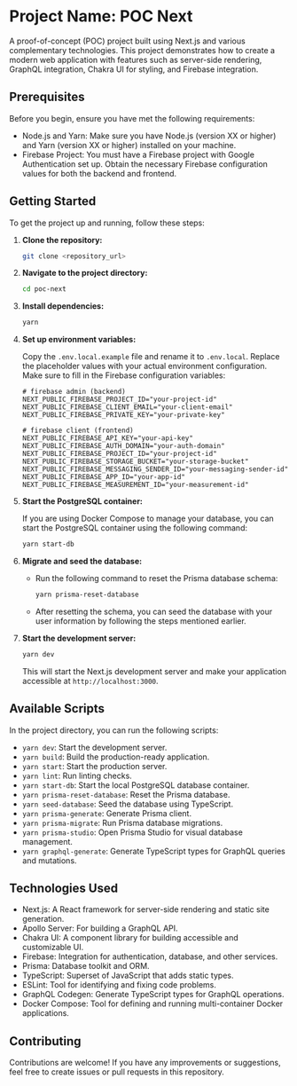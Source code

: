 # Project Name: POC Next

A proof-of-concept (POC) project built using Next.js and various complementary technologies. This project demonstrates how to create a modern web application with features such as server-side rendering, GraphQL integration, Chakra UI for styling, and Firebase integration.

## Prerequisites

Before you begin, ensure you have met the following requirements:

- Node.js and Yarn: Make sure you have Node.js (version XX or higher) and Yarn (version XX or higher) installed on your machine.
- Firebase Project: You must have a Firebase project with Google Authentication set up. Obtain the necessary Firebase configuration values for both the backend and frontend.

## Getting Started

To get the project up and running, follow these steps:

1. **Clone the repository:**

   ```bash
   git clone <repository_url>
   ```

2. **Navigate to the project directory:**

   ```bash
   cd poc-next
   ```

3. **Install dependencies:**

   ```bash
   yarn
   ```

4. **Set up environment variables:**

   Copy the `.env.local.example` file and rename it to `.env.local`. Replace the placeholder values with your actual environment configuration. Make sure to fill in the Firebase configuration variables:

   ```env
   # firebase admin (backend)
   NEXT_PUBLIC_FIREBASE_PROJECT_ID="your-project-id"
   NEXT_PUBLIC_FIREBASE_CLIENT_EMAIL="your-client-email"
   NEXT_PUBLIC_FIREBASE_PRIVATE_KEY="your-private-key"

   # firebase client (frontend)
   NEXT_PUBLIC_FIREBASE_API_KEY="your-api-key"
   NEXT_PUBLIC_FIREBASE_AUTH_DOMAIN="your-auth-domain"
   NEXT_PUBLIC_FIREBASE_PROJECT_ID="your-project-id"
   NEXT_PUBLIC_FIREBASE_STORAGE_BUCKET="your-storage-bucket"
   NEXT_PUBLIC_FIREBASE_MESSAGING_SENDER_ID="your-messaging-sender-id"
   NEXT_PUBLIC_FIREBASE_APP_ID="your-app-id"
   NEXT_PUBLIC_FIREBASE_MEASUREMENT_ID="your-measurement-id"
   ```

5. **Start the PostgreSQL container:**

   If you are using Docker Compose to manage your database, you can start the PostgreSQL container using the following command:

   ```bash
   yarn start-db
   ```

6. **Migrate and seed the database:**

   - Run the following command to reset the Prisma database schema:

     ```bash
     yarn prisma-reset-database
     ```

   - After resetting the schema, you can seed the database with your user information by following the steps mentioned earlier.

7. **Start the development server:**

   ```bash
   yarn dev
   ```

   This will start the Next.js development server and make your application accessible at `http://localhost:3000`.

## Available Scripts

In the project directory, you can run the following scripts:

- `yarn dev`: Start the development server.
- `yarn build`: Build the production-ready application.
- `yarn start`: Start the production server.
- `yarn lint`: Run linting checks.
- `yarn start-db`: Start the local PostgreSQL database container.
- `yarn prisma-reset-database`: Reset the Prisma database.
- `yarn seed-database`: Seed the database using TypeScript.
- `yarn prisma-generate`: Generate Prisma client.
- `yarn prisma-migrate`: Run Prisma database migrations.
- `yarn prisma-studio`: Open Prisma Studio for visual database management.
- `yarn graphql-generate`: Generate TypeScript types for GraphQL queries and mutations.

## Technologies Used

- Next.js: A React framework for server-side rendering and static site generation.
- Apollo Server: For building a GraphQL API.
- Chakra UI: A component library for building accessible and customizable UI.
- Firebase: Integration for authentication, database, and other services.
- Prisma: Database toolkit and ORM.
- TypeScript: Superset of JavaScript that adds static types.
- ESLint: Tool for identifying and fixing code problems.
- GraphQL Codegen: Generate TypeScript types for GraphQL operations.
- Docker Compose: Tool for defining and running multi-container Docker applications.

## Contributing

Contributions are welcome! If you have any improvements or suggestions, feel free to create issues or pull requests in this repository.
